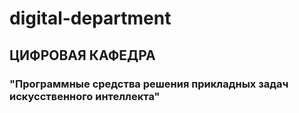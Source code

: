 # digital-department
## ЦИФРОВАЯ КАФЕДРА
### "Программные средства решения прикладных задач искусственного интеллекта" 
